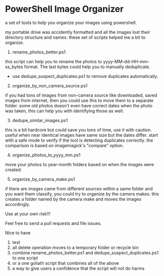 # PowerShell Image Organizer
a set of tools to help you organize your images using powershell.

my portable drive was accidently formatted and all the images lost their directory structure and names. these set of scripts helped me a bit to organize.

1. rename_photos_better.ps1

this script can help you to rename the photos to yyyy-MM-dd-HH-mm-ss_bytes format. The last bytes could help you to manually deduplicate.
 - use dedupe_suspect_duplicates.ps1 to remove duplicates automatically.

2. organize_by_non_camera_source.ps1

if you had tons of images from non-camera source like downloaded, saved images from internet, then you could use this to move them to a separate folder. some old photos doesn't even have correct dates when the photo was taken, this can help you with identifying those as well.

3. dedupe_similar_images.ps1

this is a bit hardcore but could save you tons of time, use it with caution. useful when near identical images have same size but the dates differ. start with a safe mode to verify if the tool is detecting duplicates correctly. the comparison is based on imagemagick's "compare" option.

4. organize_photos_to_yyyy_mm.ps1

move your photos to year-month folders based on when the images were created.

5. organize_by_camera_make.ps1

if there are images came from different sources within a same folder and you want them classify, you could try to organize by the camera makes. this creates a folder named by the camera make and moves the images accordingly.


Use at your own risk!!!

Feel free to send a pull requests and file issues.

Nice to have
1. test
2. all delete operation moves to a temporary folder or recycle bin
3. combine rename_photos_better.ps1 and dedupe_suspect_duplicates.ps1 to one script
4. or a one goliath script that combines all of the above
5. a way to give users a confidence that the script will not do harms
